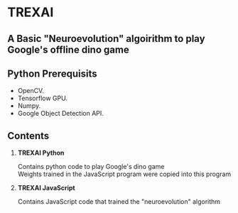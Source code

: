 # TREXAI
## A Basic "Neuroevolution" algoirithm to play Google's offline dino game

## Python Prerequisits

* OpenCV.
* Tensorflow GPU.
* Numpy.
* Google Object Detection API.

## Contents

1. **TREXAI Python** 

   Contains python code to play Google's dino game  
   Weights trained in the JavaScript program were copied into this program
  
2. **TREXAI JavaScript** 

   Contains JavaScript code that trained the "neuroevolution" algorithm  
   
